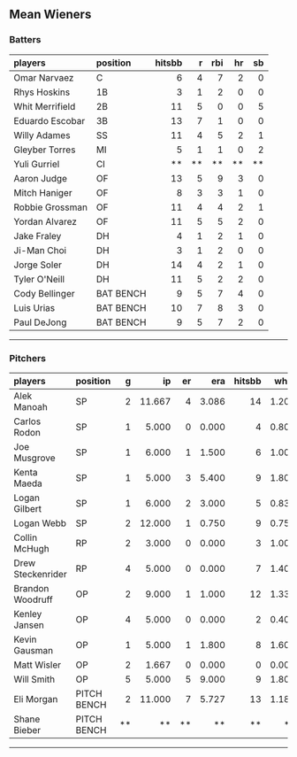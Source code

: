 ## Mean Wieners

### Batters

 
|players         |position  | hitsbb|  r| rbi| hr| sb| 
|:---------------|:---------|------:|--:|---:|--:|--:| 
|Omar Narvaez    |C         |      6|  4|   7|  2|  0| 
|Rhys Hoskins    |1B        |      3|  1|   2|  0|  0| 
|Whit Merrifield |2B        |     11|  5|   0|  0|  5| 
|Eduardo Escobar |3B        |     13|  7|   1|  0|  0| 
|Willy Adames    |SS        |     11|  4|   5|  2|  1| 
|Gleyber Torres  |MI        |      5|  1|   1|  0|  2| 
|Yuli Gurriel    |CI        |     **| **|  **| **| **| 
|Aaron Judge     |OF        |     13|  5|   9|  3|  0| 
|Mitch Haniger   |OF        |      8|  3|   3|  1|  0| 
|Robbie Grossman |OF        |     11|  4|   4|  2|  1| 
|Yordan Alvarez  |OF        |     11|  5|   5|  2|  0| 
|Jake Fraley     |DH        |      4|  1|   2|  1|  0| 
|Ji-Man Choi     |DH        |      3|  1|   2|  0|  0| 
|Jorge Soler     |DH        |     14|  4|   2|  1|  0| 
|Tyler O'Neill   |DH        |     11|  5|   2|  2|  0| 
|Cody Bellinger  |BAT BENCH |      9|  5|   7|  4|  0| 
|Luis Urias      |BAT BENCH |     10|  7|   8|  3|  0| 
|Paul DeJong     |BAT BENCH |      9|  5|   7|  2|  0| 

* * *

### Pitchers

 
|players           |position    |  g|     ip| er|   era| hitsbb|  whip| so|  w| sv| 
|:-----------------|:-----------|--:|------:|--:|-----:|------:|-----:|--:|--:|--:| 
|Alek Manoah       |SP          |  2| 11.667|  4| 3.086|     14| 1.200| 15|  2|  0| 
|Carlos Rodon      |SP          |  1|  5.000|  0| 0.000|      4| 0.800| 11|  1|  0| 
|Joe Musgrove      |SP          |  1|  6.000|  1| 1.500|      6| 1.000|  8|  1|  0| 
|Kenta Maeda       |SP          |  1|  5.000|  3| 5.400|      9| 1.800|  5|  1|  0| 
|Logan Gilbert     |SP          |  1|  6.000|  2| 3.000|      5| 0.833|  5|  0|  0| 
|Logan Webb        |SP          |  2| 12.000|  1| 0.750|      9| 0.750| 17|  1|  0| 
|Collin McHugh     |RP          |  2|  3.000|  0| 0.000|      3| 1.000|  5|  1|  0| 
|Drew Steckenrider |RP          |  4|  5.000|  0| 0.000|      7| 1.400|  3|  2|  1| 
|Brandon Woodruff  |OP          |  2|  9.000|  1| 1.000|     12| 1.333| 11|  0|  0| 
|Kenley Jansen     |OP          |  4|  5.000|  0| 0.000|      2| 0.400|  5|  1|  1| 
|Kevin Gausman     |OP          |  1|  5.000|  1| 1.800|      8| 1.600|  5|  1|  0| 
|Matt Wisler       |OP          |  2|  1.667|  0| 0.000|      0| 0.000|  1|  0|  0| 
|Will Smith        |OP          |  5|  5.000|  5| 9.000|      9| 1.800|  4|  0|  2| 
|Eli Morgan        |PITCH BENCH |  2| 11.000|  7| 5.727|     13| 1.182|  4|  0|  0| 
|Shane Bieber      |PITCH BENCH | **|     **| **|    **|     **|    **| **| **| **| 


* * *


